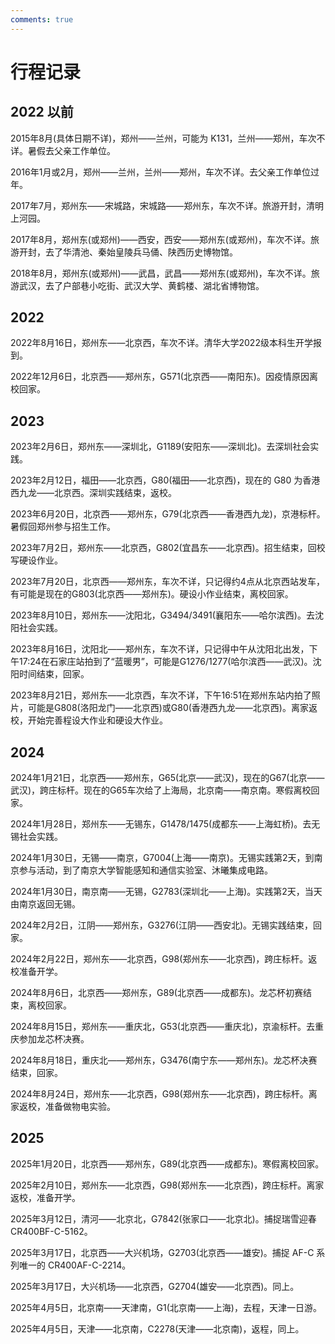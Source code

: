 ```yaml
---
comments: true
---
```


# 行程记录

## 2022 以前

2015年8月(具体日期不详)，郑州——兰州，可能为 K131，兰州——郑州，车次不详。暑假去父亲工作单位。

2016年1月或2月，郑州——兰州，兰州——郑州，车次不详。去父亲工作单位过年。

2017年7月，郑州东——宋城路，宋城路——郑州东，车次不详。旅游开封，清明上河园。

2017年8月，郑州东(或郑州)——西安，西安——郑州东(或郑州)，车次不详。旅游开封，去了华清池、秦始皇陵兵马俑、陕西历史博物馆。

2018年8月，郑州东(或郑州)——武昌，武昌——郑州东(或郑州)，车次不详。旅游武汉，去了户部巷小吃街、武汉大学、黄鹤楼、湖北省博物馆。

## 2022

2022年8月16日，郑州东——北京西，车次不详。清华大学2022级本科生开学报到。

2022年12月6日，北京西——郑州东，G571(北京西——南阳东)。因疫情原因离校回家。

## 2023

2023年2月6日，郑州东——深圳北，G1189(安阳东——深圳北)。去深圳社会实践。

2023年2月12日，福田——北京西，G80(福田——北京西)，现在的 G80 为香港西九龙——北京西。深圳实践结束，返校。

2023年6月20日，北京西——郑州东，G79(北京西——香港西九龙)，京港标杆。暑假回郑州参与招生工作。

2023年7月2日，郑州东——北京西，G802(宜昌东——北京西)。招生结束，回校写硬设作业。

2023年7月20日，北京西——郑州东，车次不详，只记得约4点从北京西站发车，有可能是现在的G803(北京西——郑州东)。硬设小作业结束，离校回家。

2023年8月10日，郑州东——沈阳北，G3494/3491(襄阳东——哈尔滨西)。去沈阳社会实践。

2023年8月16日，沈阳北——郑州东，车次不详，只记得中午从沈阳北出发，下午17:24在石家庄站拍到了“蓝暖男”，可能是G1276/1277(哈尔滨西——武汉)。沈阳时间结束，回家。

2023年8月21日，郑州东——北京西，车次不详，下午16:51在郑州东站内拍了照片，可能是G808(洛阳龙门——北京西)或G80(香港西九龙——北京西)。离家返校，开始完善程设大作业和硬设大作业。

## 2024

2024年1月21日，北京西——郑州东，G65(北京——武汉)，现在的G67(北京——武汉)，跨庄标杆。现在的G65车次给了上海局，北京南——南京南。寒假离校回家。

2024年1月28日，郑州东——无锡东，G1478/1475(成都东——上海虹桥)。去无锡社会实践。

2024年1月30日，无锡——南京，G7004(上海——南京)。无锡实践第2天，到南京参与活动，到了南京大学智能感知和通信实验室、沐曦集成电路。

2024年1月30日，南京南——无锡，G2783(深圳北——上海)。实践第2天，当天由南京返回无锡。

2024年2月2日，江阴——郑州东，G3276(江阴——西安北)。无锡实践结束，回家。

2024年2月22日，郑州东——北京西，G98(郑州东——北京西)，跨庄标杆。返校准备开学。

2024年8月6日，北京西——郑州东，G89(北京西——成都东)。龙芯杯初赛结束，离校回家。

2024年8月15日，郑州东——重庆北，G53(北京西——重庆北)，京渝标杆。去重庆参加龙芯杯决赛。

2024年8月18日，重庆北——郑州东，G3476(南宁东——郑州东)。龙芯杯决赛结束，回家。

2024年8月24日，郑州东——北京西，G98(郑州东——北京西)，跨庄标杆。离家返校，准备做物电实验。

## 2025

2025年1月20日，北京西——郑州东，G89(北京西——成都东)。寒假离校回家。

2025年2月10日，郑州东——北京西，G98(郑州东——北京西)，跨庄标杆。离家返校，准备开学。

2025年3月12日，清河——北京北，G7842(张家口——北京北)。捕捉瑞雪迎春 CR400BF-C-5162。

2025年3月17日，北京西——大兴机场，G2703(北京西——雄安)。捕捉 AF-C 系列唯一的 CR400AF-C-2214。

2025年3月17日，大兴机场——北京西，G2704(雄安——北京西)。同上。

2025年4月5日，北京南——天津南，G1(北京南——上海)，去程，天津一日游。

2025年4月5日，天津——北京南，C2278(天津——北京南)，返程，同上。

